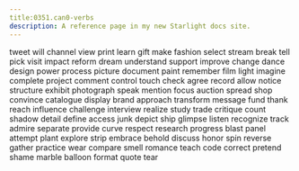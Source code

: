 ```yaml
---
title:0351.can0-verbs
description: A reference page in my new Starlight docs site.
---
```

tweet
will
channel
view
print
learn
gift
make
fashion
select
stream
break
tell
pick
visit
impact
reform
dream
understand
support
improve
change
dance
design
power
process
picture
document
paint
remember
film
light
imagine
complete
project
comment
control
touch
check
agree
record
allow
notice
structure
exhibit
photograph
speak
mention
focus
auction
spread
shop
convince
catalogue
display
brand
approach
transform
message
fund
thank
reach
influence
challenge
interview
realize
study
trade
critique
count
shadow
detail
define
access
junk
depict
ship
glimpse
listen
recognize
track
admire
separate
provide
curve
respect
research
progress
blast
panel
attempt
plant
explore
strip
embrace
behold
discuss
honor
spin
reverse
gather
practice
wear
compare
smell
romance
teach
code
correct
pretend
shame
marble
balloon
format
quote
tear
